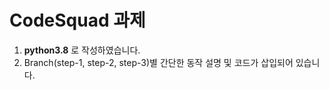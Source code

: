 # CodeSquad 과제

1. **python3.8** 로 작성하였습니다.
2. Branch(step-1, step-2, step-3)별 간단한 동작 설명 및 코드가 삽입되어 있습니다. 